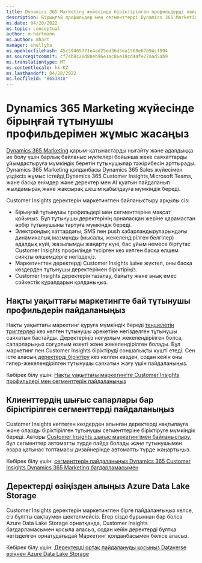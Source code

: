 ```yaml
---
title: Dynamics 365 Marketing жүйесінде біріктірілген профильдерді пайдаланыңыз
description: Бірыңғай профильдер мен сегменттерді Dynamics 365 Marketing бағдарламасымен біріктіруді үйреніңіз.
ms.date: 04/20/2022
ms.topic: conceptual
author: m-hartmann
ms.author: mhart
manager: shellyha
ms.openlocfilehash: 45c59465771e4ad25ed36d5da1568e67b94cf994
ms.sourcegitcommit: cf74b8c20d88eb96e1ac86e18cd44fe27aad5ab9
ms.translationtype: MT
ms.contentlocale: kk-KZ
ms.lasthandoff: 04/28/2022
ms.locfileid: "8653818"
---
```

# <a name="work-with-unified-customer-profiles-in-dynamics-365-marketing"></a>Dynamics 365 Marketing жүйесінде бірыңғай тұтынушы профильдерімен жұмыс жасаңыз

[Dynamics 365 Marketing](/dynamics365/marketing/overview) қарым-қатынастарды нығайту және адалдыққа ие болу үшін барлық байланыс нүктелері бойынша жеке саяхаттарды ұйымдастыруға мүмкіндік беретін тұтынушылар тәжірибесін арттырады. Dynamics 365 Marketing қолданбасы Dynamics 365 Sales жүйесімен үздіксіз жұмыс істейді,Dynamics 365 Customer Insights,Microsoft Teams, және басқа өнімдер және деректер мен AI қуатын пайдаланып жылдамырақ және жақсырақ шешім қабылдауға мүмкіндік береді.

Customer Insights деректерін маркетингпен байланыстыру арқылы сіз:

- Бірыңғай тұтынушы профильдері мен сегменттеріне мақсат қойыңыз. Бұл тұтынушы деректерінің орналасқан жеріне қарамастан әрбір тұтынушыны тартуға мүмкіндік береді.
- Электрондық хаттардағы, SMS пен push хабарландыруларындағы динамикалық мазмұнды (мысалы, жекелендірілген белгілер) адалдық күйі, жазылымды жаңарту күні, бас ұйым немесе біртұтас Customer Insights профилінде түсірген кез келген басқа өлшем сияқты өлшемдерге негіздеңіз.
- Маркетингтен деректерді Customer Insights ішіне жүктеп, оны басқа көздерден тұтынушы деректерімен біріктіріңіз.
- Customer Insights деректерін тазалау, байыту және анық емес сәйкестік құралдарын қолданыңыз.


## <a name="use-rich-customer-profiles-in-real-time-marketing"></a>Нақты уақыттағы маркетингте бай тұтынушы профильдерін пайдаланыңыз

Нақты уақыттағы маркетинг құруға мүмкіндік береді [теңшелетін триггерлер](/dynamics365/marketing/real-time-marketing-custom-triggers) кез келген тұтынушы әрекетіне негізделген тұтынушы саяхатын бастайды. Деректеріңіз неғұрлым жекелендірілген болса, сапарларыңыз соғұрлым өзекті және жекелендірілген болады. Бұл маркетинг пен Customer Insights біріктіруді соншалықты күшті етеді. Сен істе аласың [деректерді біріктіру](data-unification.md) кез келген көзден, содан кейін оны гипер-жекелендірілген тұтынушы саяхатын жағу үшін пайдаланыңыз.

Көбірек білу үшін: [Нақты уақыттағы маркетингте Customer Insights профильдері мен сегменттерін пайдаланыңыз](/dynamics365/marketing/real-time-marketing-ci-profile)

## <a name="use-unified-segments-with-outbound-customer-journeys"></a>Клиенттердің шығыс сапарлары бар біріктірілген сегменттерді пайдаланыңыз

Customer Insights көптеген көздерден алынған деректерді нақтылауға және оларды біріктірілген тұтынушы сегменттеріне біріктіруге мүмкіндік береді. Авторы [Customer Insights шығыс маркетингімен байланыстыру](export-dynamics365-marketing.md), бұл сегменттер автоматты түрде пайда болады *және* тұтынушымен өзара қатынас топтамасы дизайнерінде автоматты түрде жаңартыңыз.

Көбірек білу үшін: [сегменттерін пайдаланыңыз Dynamics 365 Customer Insights Dynamics 365 Marketing бағдарламасымен](/dynamics365/marketing/customer-insights-segments)

## <a name="pull-data-from-your-own-azure-data-lake-storage"></a>Деректерді өзіңізден алыңыз Azure Data Lake Storage

Customer Insights деректерін маркетингпен бірге пайдаланғыңыз келсе, сіз бұлтты сақтаумен шектелмейсіз. Егер сізде бұрыннан бар болса Azure Data Lake Storage орнатқанда, Customer Insights бағдарламасымен қосыла аласыз, содан кейін деректерді бұлтқа негізделген орнатудағыдай Маркетинг қолданбасымен бөлісе аласыз.

Көбірек білу үшін: [Деректерді ортақ пайдалануды қосыңыз Dataverse өзіңнен Azure Data Lake Storage](manage-environments.md#enable-data-sharing-with-dataverse-from-your-own-azure-data-lake-storage-preview)